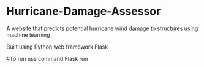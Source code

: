 # Hurricane-Damage-Assessor
A website that predicts potential hurricane wind damage to structures using machine learning

Built using Python web framework Flask

#To run
use command Flask run

